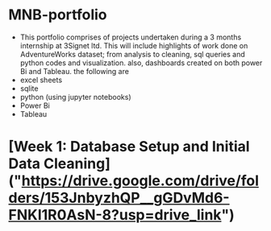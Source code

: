# MNB-portfolio

* This portfolio comprises of projects undertaken during a 3 months internship at 3Signet ltd. This will include highlights of work done on AdventureWorks dataset; from analysis to cleaning, sql queries and python codes and visualization. also, dashboards created on both power Bi and Tableau. the following are
* excel sheets
* sqlite
* python (using jupyter notebooks)
* Power Bi
* Tableau

# [Week 1: Database Setup and Initial Data Cleaning] ("https://drive.google.com/drive/folders/153JnbyzhQP__gGDvMd6-FNKI1R0AsN-8?usp=drive_link") 
